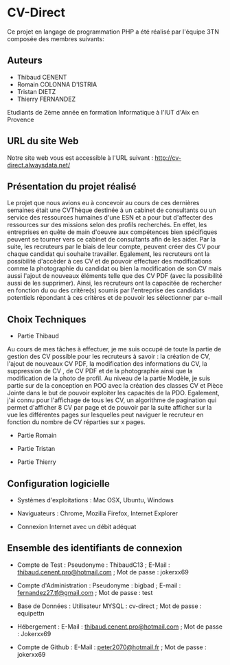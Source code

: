 # CV-Direct

Ce projet en langage de programmation PHP a été réalisé par l'équipe 3TN composée des membres suivants:

## Auteurs

- Thibaud CENENT
- Romain COLONNA D'ISTRIA
- Tristan DIETZ
- Thierry FERNANDEZ

Etudiants de 2ème année en formation Informatique à l'IUT d'Aix en Provence
 
## URL du site Web

Notre site web vous est accessible à l'URL suivant : http://cv-direct.alwaysdata.net/
 
## Présentation du projet réalisé
 
Le projet que nous avions eu à concevoir au cours de ces dernières semaines était une CVThèque destinée à un cabinet de consultants
ou un service des ressources humaines d'une ESN et a pour but d'affecter des ressources sur des missions selon des profils recherchés.
En effet, les entreprises en quête de main d'oeuvre aux compétences bien spécifiques peuvent se tourner vers ce
cabinet de consultants afin de les aider. Par la suite, les recruteurs par le biais de leur compte, peuvent créer des CV 
pour chaque candidat qui souhaite travailler. Egalement, les recruteurs ont la possibilité d'accèder à ces CV et de pouvoir 
effectuer des modifications comme la photographie du candidat ou bien la modification de son CV mais aussi l'ajout de nouveaux 
éléments telle que des CV PDF (avec la possibilité aussi de les supprimer).
Ainsi, les recruteurs ont la capacitée de rechercher en fonction du ou des critère(s) soumis par l'entreprise des candidats potentiels
répondant à ces critères et de pouvoir les sélectionner par e-mail

## Choix Techniques

- Partie Thibaud

 Au cours de mes tâches à effectuer, je me suis occupé de toute la partie de gestion des CV possible pour les recruteurs
 à savoir : la création de CV, l'ajout de nouveaux CV PDF, la modification des informations du CV, la suppression de CV
 , de CV PDF et de la photographie ainsi que la modification de la photo de profil.
 Au niveau de la partie Modèle, je suis partie sur de la conception en POO avec la création des classes CV et Pièce Jointe
 dans le but de pouvoir exploiter les capacités de la PDO. Egalement, j'ai connu pour l'affichage de tous les CV, un
 algorithme de pagination qui permet d'afficher 8 CV par page et de pouvoir par la suite afficher sur la vue les différentes
 pages sur lesquelles peut naviguer le recruteur en fonction du nombre de CV réparties sur x pages.
 
- Partie Romain
 
 
- Partie Tristan
 
 
 
- Partie Thierry


## Configuration logicielle

 - Systèmes d'exploitations : Mac OSX, Ubuntu, Windows

 - Naviguateurs : Chrome, Mozilla Firefox, Internet Explorer

 - Connexion Internet avec un débit adéquat

## Ensemble des identifiants de connexion

 - Compte de Test : Pseudonyme : ThibaudC13 ; E-Mail : thibaud.cenent.pro@hotmail.com ; Mot de passe : jokerxx69
 
 - Compte d'Administration : Pseudonyme : bigbad ; E-mail : fernandez27.tf@gmail.com ; Mot de passe : test
 
 - Base de Données : Utilisateur MYSQL : cv-direct ; Mot de passe : equipettn
 
 - Hébergement : E-Mail : thibaud.cenent.pro@hotmail.com ; Mot de passe : Jokerxx69
 
 - Compte de Github : E-Mail : peter2070@hotmail.fr ; Mot de passe : jokerxx69

